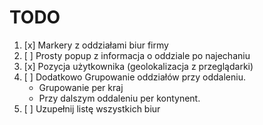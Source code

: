 # TODO

1. [x] Markery z oddziałami biur firmy
2. [ ] Prosty popup z informacja o oddziale po najechaniu
3. [x] Pozycja użytkownika (geolokalizacja z przeglądarki)
4. [ ] Dodatkowo Grupowanie oddziałów przy oddaleniu.
    - Grupowanie per kraj
    - Przy dalszym oddaleniu per kontynent.
5. [ ] Uzupełnij listę wszystkich biur
